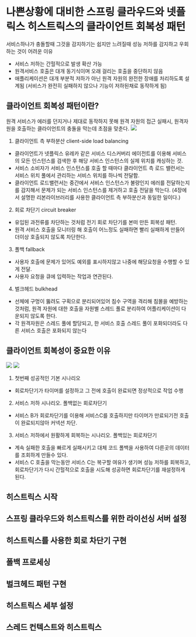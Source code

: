 # 나쁜상황에 대비한 스프링 클라우드와 넷플릭스 히스트릭스의 클라이언트 회복성 패턴

서비스하나가 충돌할때 그것을 감지하기는 쉽지만 느려질때 성능 저하를 감지하고 우회하는 것이 어려운 이유
- 서비스 저하는 간헐적으로 발생 확산 가능
- 원격서비스 호출은 대개 동기식이며 오래 걸리는 호출을 중단하지 않음
- 애플리케이션은 대개 부분적 저하가 아닌 원격 자원의 완전한 장애를 처리하도록 설계됨 (서비스가 완전히 실패하지 않으나 기능이 저하된채로 동작하게 됨)

## 클라이언트 회복성 패턴이란?
원격 서비스가 에러를 던지거나 제대로 동작하지 못해 원격 자원의 접근 실패시, 원격자원을 호출하는 클라이언트의 충돌을 막는데 초점을 맞춘다. 
![](https://img1.daumcdn.net/thumb/R1280x0/?scode=mtistory2&fname=https%3A%2F%2Fblog.kakaocdn.net%2Fdn%2FovwAS%2FbtqF0ZncICN%2FD67UAnS3iWzO0Tp6Ktv190%2Fimg.png)

1. 클라이언트 측 부하분산 client-side load balancing
- 클라이언트가 넷플릭스 유레카 같은 서비스 디스커버리 에이전트를 이용해 서비스의 모든 인스턴스를 검색한 후 해당 서비스 인스턴스의 실제 위치를 캐싱하는 것.
- 서비스 소비자가 서비스 인스턴스를 호출 할 때마다 클라이언트 측 로드 밸런서는 서비스 위치 풀에서 관리하는 서비스 위치를 하나씩 전달함.
- 클라이언트 로드밸런서는 중간에서 서비스 인스턴스가 불량인지 에러를 전달하는지를 감지해서 문제가 되는 서비스 인스턴스를 제거하고 호출 전달을 막는다.
(4장에서 설명한 리본라이브러리를 사용한 클라이언트 측 부하분산과 동일한 일이다.)
 
2. 회로 차단기 circuit breaker
- 유입된 과전류를 차단하는 것처럼 전기 회로 차단기를 본떠 만든 회복성 패턴.
- 원격 서비스 호출을 모니터링 해 호출이 어느정도 실패하면 빨리 실패하게 만들어 더이상 호출되지 않도록 차단한다.
 
3. 폴백 fallback
- 사용자 호출에 문제가 있어도 예외를 표시하지않고 나중에 해당요청을 수행할 수 있게 전달.
- 사용자 요청을 큐에 입력하는 작업과 연관된다.
 
4. 벌크헤드 bulkhead
- 선체에 구멍이 뚫려도 구획으로 분리되어있어 침수 구역을 격리해 침몰을 예방하는 것처럼, 원격 자원에 대한 호출을 자원별 스레드 풀로 분리하여 어플리케이션이 다운되지 않도록 한다.
- 각 원격자원은 스레드 풀에 할당되고, 한 서비스 호출 스레드 풀이 포화되더라도 다른 서비스 호출은 포화되지 않는다

## 클라이언트 회복성이 중요한 이유
![](https://img1.daumcdn.net/thumb/R1280x0/?scode=mtistory2&fname=https%3A%2F%2Fblog.kakaocdn.net%2Fdn%2FcbIEp3%2FbtqF2StK1Nb%2Fb5PuTR83c8ovqGpZUVRTi1%2Fimg.png)
![](https://img1.daumcdn.net/thumb/R1280x0/?scode=mtistory2&fname=https%3A%2F%2Fblog.kakaocdn.net%2Fdn%2FvSIsn%2FbtqFZ5BLFjS%2F3HKoDcEomLmT9ilqWCrQV1%2Fimg.png)
1. 첫번째 성공적인 기본 시나리오
 - 회로차단기가 타이머를 설정하고 그 전에 호출이 완료되면 정상적으로 작업 수행
2. 서비스 저하 시나리오. 폴백없는 회로차단기
- 서비스 B가 회로차단기를 이용해 서비스C를 호출하지만 타이머가 만료되기전 호출이 완료되지않아 커넥션 차단.
3. 서비스 저하에서 원활하게 회복하는 시나리오. 폴백있는 회로차단기
- 계속 실패한 호출을 빠르게 실패시키고 대체 코드 폴백을 사용하여 다른곳의 데이터를 조회하게 만들수 있다. 
- 서비스 C 호출을 막는동안 서비스 C는 복구할 여유가 생기며 성능 저하를 회복하고, 회로차단기가 다시 간헐적으로 호출을 시도해 성공하면 회로차단기를 재설정하게 된다.
## 히스트릭스 시작
## 스프링 클라우드와 히스트릭스를 위한 라이선싱 서버 설정
## 히스트릭스를 사용한 회로 차단기 구현
## 폴백 프로세싱
## 벌크헤드 패턴 구현
## 히스트릭스 세부 설정
## 스레드 컨텍스트와 히스트릭스
